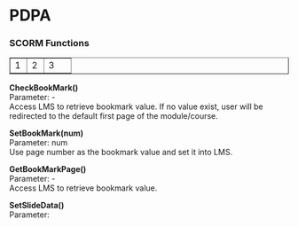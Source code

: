 # PDPA

<h3>SCORM Functions</h3>

<p>
<table width="100%" border="1" cellspacing="0" cellpadding="5">
<tr>
<td width="25%">1</td>
<td width="25%">2</td>
<td width="40%">3</td>
</tr>
</table>
</p>

<p>
<b>CheckBookMark()</b><br/>
Parameter: - <br />
Access LMS to retrieve bookmark value. If no value exist, user will be redirected to the default first page of the module/course.
</p>

<p>
<b>SetBookMark(num)</b><br/>
Parameter: num <br/>
Use page number as the bookmark value and set it into LMS.
</p>

<p>
<b>GetBookMarkPage()</b><br />
Parameter: - <br/>
Access LMS to retrieve bookmark value.
</p>

<p>
<b>SetSlideData()</b><br />
Parameter:  <br/>
</p>
